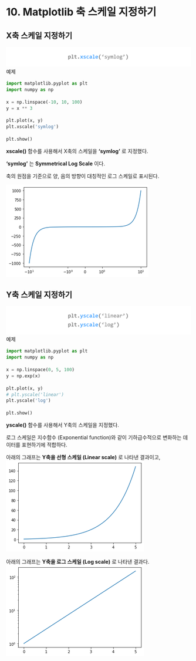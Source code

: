 # 10. Matplotlib 축 스케일 지정하기
## X축 스케일 지정하기
![](Images/2023-05-06-17-27-52.png)
예제  
```python 
import matplotlib.pyplot as plt
import numpy as np

x = np.linspace(-10, 10, 100)
y = x ** 3

plt.plot(x, y)
plt.xscale('symlog')

plt.show()
```
**xscale()** 함수를 사용해서 X축의 스케일을 **‘symlog’** 로 지정했다.

**‘symlog’** 는 **Symmetrical Log Scale** 이다.

축의 원점을 기준으로 양, 음의 방향이 대칭적인 로그 스케일로 표시된다.

![](Images/2023-05-06-17-29-19.png)

## Y축 스케일 지정하기
![](Images/2023-05-06-17-29-40.png)
예제  
```python
import matplotlib.pyplot as plt
import numpy as np

x = np.linspace(0, 5, 100)
y = np.exp(x)

plt.plot(x, y)
# plt.yscale('linear')
plt.yscale('log')

plt.show()
```
**yscale()** 함수를 사용해서 Y축의 스케일을 지정했다.

로그 스케일은 지수함수 (Exponential function)와 같이 기하급수적으로 변화하는 데이터를 표현하기에 적합하다.

아래의 그래프는 **Y축을 선형 스케일 (Linear scale)** 로 나타낸 결과이고,
![](Images/2023-05-06-17-31-21.png)

아래의 그래프는 **Y축을 로그 스케일 (Log scale)** 로 나타낸 결과다.
![](Images/2023-05-06-17-31-58.png)  
